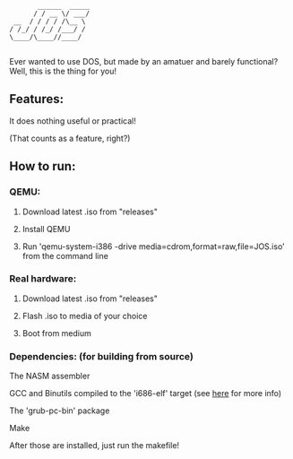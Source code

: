 ```
       ______  _____
      / / __ \/ ___/
 __  / / / / /\__ \ 
/ /_/ / /_/ /___/ / 
\____/\____//____/  
                    
```
Ever wanted to use DOS, but made by an amatuer and barely functional?
Well, this is the thing for you!

## Features:
It does nothing useful or practical!

(That counts as a feature, right?)

## How to run:
### QEMU:

1. Download latest .iso from "releases"

2. Install QEMU

3. Run 'qemu-system-i386 -drive media=cdrom,format=raw,file=JOS.iso' from the command line

### Real hardware:
1. Download latest .iso from "releases"

2. Flash .iso to media of your choice

3. Boot from medium

### Dependencies: (for building from source)
The NASM assembler

GCC and Binutils compiled to the 'i686-elf' target (see [here](https://wiki.osdev.org/GCC_Cross-Compiler) for more info)

The 'grub-pc-bin' package

Make

After those are installed, just run the makefile!
